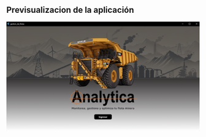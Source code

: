 ## Previsualizacion de la aplicación

![Previsualización de la aplicación](assets/images/preview.png)
